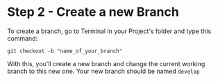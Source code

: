 # Step 2 - Create a new Branch

To create a branch, go to Terminal in your Project's folder and type this command:

```batch
git checkout -b "name_of_your_branch"
```

With this, you'll create a new branch and change the current working branch to this new one. Your new branch should be named `develop`
